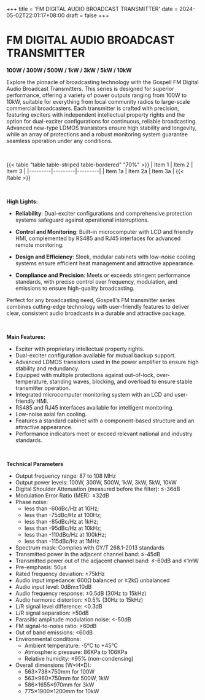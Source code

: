 +++
title = 'FM DIGITAL AUDIO BROADCAST TRANSMITTER'
date = 2024-05-02T22:01:17+08:00
draft = false
+++

# **FM DIGITAL AUDIO BROADCAST TRANSMITTER**
**100W / 300W / 500W / 1kW / 3kW / 5kW / 10kW**

Explore the pinnacle of broadcasting technology with the Gospell FM Digital Audio Broadcast Transmitters. This series is designed for superior performance, offering a variety of power outputs ranging from 100W to 10kW, suitable for everything from local community radios to large-scale commercial broadcasters. Each transmitter is crafted with precision, featuring exciters with independent intellectual property rights and the option for dual-exciter configurations for continuous, reliable broadcasting. Advanced new-type LDMOS transistors ensure high stability and longevity, while an array of protections and a robust monitoring system guarantee seamless operation under any conditions.

<br>

{{< table "table table-striped table-bordered" "70%" >}}
| Item 1  | Item 2  | Item 3  |
|---------|---------|---------|
| Item 1a | Item 2a | Item 3a |
{{< /table >}}

<br>


**High Lights:**

- **Reliability**: Dual-exciter configurations and comprehensive protection systems safeguard against operational interruptions.

- **Control and Monitoring**: Built-in microcomputer with LCD and friendly HMI, complemented by RS485 and RJ45 interfaces for advanced remote monitoring.

- **Design and Efficiency**: Sleek, modular cabinets with low-noise cooling systems ensure efficient heat management and attractive appearance.

- **Compliance and Precision**: Meets or exceeds stringent performance standards, with precise control over frequency, modulation, and emissions to ensure high-quality broadcasting.

Perfect for any broadcasting need, Gospell's FM transmitter series combines cutting-edge technology with user-friendly features to deliver clear, consistent audio broadcasts in a durable and attractive package.

<br>

**Main Features:**

- Exciter with proprietary intellectual property rights.
- Dual-exciter configuration available for mutual backup support.
- Advanced LDMOS transistors used in the power amplifier to ensure high stability and redundancy.
- Equipped with multiple protections against out-of-lock, over-temperature, standing waves, blocking, and overload to ensure stable transmitter operation.
- Integrated microcomputer monitoring system with an LCD and user-friendly HMI.
- RS485 and RJ45 interfaces available for intelligent monitoring.
- Low-noise axial fan cooling.
- Features a standard cabinet with a component-based structure and an attractive appearance.
- Performance indicators meet or exceed relevant national and industry standards.

<br>

**Technical Parameters**

- Output frequency range: 87 to 108 MHz
- Output power levels: 100W, 300W, 500W, 1kW, 3kW, 5kW, 10kW
- Digital Shoulder Attenuation (measured before the filter): ≤-36dB
- Modulation Error Ratio (MER): ≥32dB
- Phase noise: 
	- less than -60dBc/Hz at 10Hz; 
	- less than -75dBc/Hz at 100Hz; 
	- less than -85dBc/Hz at 1kHz; 
	- less than -95dBc/Hz at 10kHz; 
	- less than -110dBc/Hz at 100kHz; 
	- less than -115dBc/Hz at 1MHz
- Spectrum mask: Complies with GY/T 268.1-2013 standards
- Transmitted power in the adjacent channel band: ≤-45dB
- Transmitted power out of the adjacent channel band: ≤-60dB and ≤1mW
- Pre-emphasis: 50μs
- Rated frequency deviation: ±75kHz
- Audio input impedance: 600Ω balanced or ≥2kΩ unbalanced
- Audio input level: 0dBm±10dB
- Audio frequency response: ±0.5dB (30Hz to 15kHz)
- Audio harmonic distortion: ≤0.5% (30Hz to 15kHz)
- L/R signal level difference: <0.3dB
- L/R signal separation: >50dB
- Parasitic amplitude modulation noise: <-50dB
- FM signal-to-noise ratio: >60dB
- Out of band emissions: <60dB
- Environmental conditions:
	- Ambient temperature: -5°C to +45°C
	- Atmospheric pressure: 86KPa to 106KPa
	- Relative humidity: ≤95% (non-condensing)
- Overall dimensions (W×H×D):
	- 563×738×750mm for 100W
	- 563×960×750mm for 500W, 1kW
	- 586×1655×970mm for 3kW
	- 775×1900×1200mm for 10kW
 
